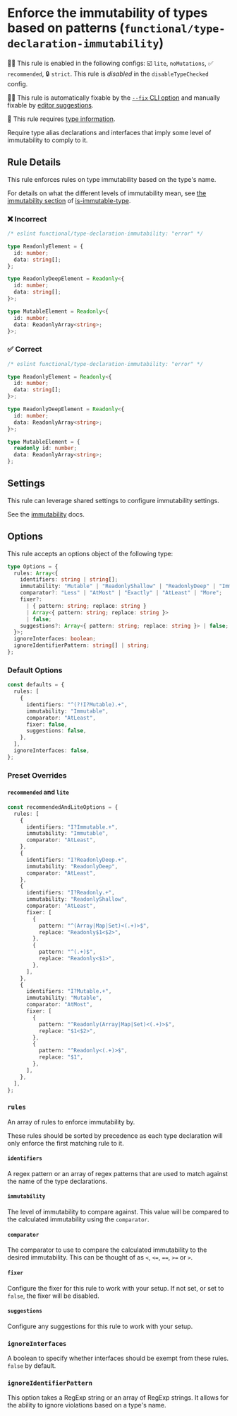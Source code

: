 <!-- markdownlint-disable -->
<!-- begin auto-generated rule header -->

# Enforce the immutability of types based on patterns (`functional/type-declaration-immutability`)

💼🚫 This rule is enabled in the following configs: ☑️ `lite`, `noMutations`, ✅ `recommended`, 🔒 `strict`. This rule is _disabled_ in the `disableTypeChecked` config.

🔧💡 This rule is automatically fixable by the [`--fix` CLI option](https://eslint.org/docs/latest/user-guide/command-line-interface#--fix) and manually fixable by [editor suggestions](https://eslint.org/docs/latest/use/core-concepts#rule-suggestions).

💭 This rule requires [type information](https://typescript-eslint.io/linting/typed-linting).

<!-- end auto-generated rule header -->
<!-- markdownlint-restore -->
<!-- markdownlint-restore -->

Require type alias declarations and interfaces that imply some level of
immutability to comply to it.

## Rule Details

This rule enforces rules on type immutability based on the type's name.

For details on what the different levels of immutability mean, see [the
immutability
section](https://github.com/RebeccaStevens/is-immutable-type#immutability) of
[is-immutable-type](https://www.npmjs.com/package/is-immutable-type).

### ❌ Incorrect

<!-- eslint-skip -->

```ts
/* eslint functional/type-declaration-immutability: "error" */

type ReadonlyElement = {
  id: number;
  data: string[];
};

type ReadonlyDeepElement = Readonly<{
  id: number;
  data: string[];
}>;

type MutableElement = Readonly<{
  id: number;
  data: ReadonlyArray<string>;
}>;
```

### ✅ Correct

<!-- eslint-skip -->

```ts
/* eslint functional/type-declaration-immutability: "error" */

type ReadonlyElement = Readonly<{
  id: number;
  data: string[];
}>;

type ReadonlyDeepElement = Readonly<{
  id: number;
  data: ReadonlyArray<string>;
}>;

type MutableElement = {
  readonly id: number;
  data: ReadonlyArray<string>;
};
```

## Settings

This rule can leverage shared settings to configure immutability settings.

See the [immutability](./settings/immutability.md) docs.

## Options

This rule accepts an options object of the following type:

```ts
type Options = {
  rules: Array<{
    identifiers: string | string[];
    immutability: "Mutable" | "ReadonlyShallow" | "ReadonlyDeep" | "Immutable";
    comparator?: "Less" | "AtMost" | "Exactly" | "AtLeast" | "More";
    fixer?:
      | { pattern: string; replace: string }
      | Array<{ pattern: string; replace: string }>
      | false;
    suggestions?: Array<{ pattern: string; replace: string }> | false;
  }>;
  ignoreInterfaces: boolean;
  ignoreIdentifierPattern: string[] | string;
};
```

### Default Options

```ts
const defaults = {
  rules: [
    {
      identifiers: "^(?!I?Mutable).+",
      immutability: "Immutable",
      comparator: "AtLeast",
      fixer: false,
      suggestions: false,
    },
  ],
  ignoreInterfaces: false,
};
```

### Preset Overrides

#### `recommended` and `lite`

```ts
const recommendedAndLiteOptions = {
  rules: [
    {
      identifiers: "I?Immutable.+",
      immutability: "Immutable",
      comparator: "AtLeast",
    },
    {
      identifiers: "I?ReadonlyDeep.+",
      immutability: "ReadonlyDeep",
      comparator: "AtLeast",
    },
    {
      identifiers: "I?Readonly.+",
      immutability: "ReadonlyShallow",
      comparator: "AtLeast",
      fixer: [
        {
          pattern: "^(Array|Map|Set)<(.+)>$",
          replace: "Readonly$1<$2>",
        },
        {
          pattern: "^(.+)$",
          replace: "Readonly<$1>",
        },
      ],
    },
    {
      identifiers: "I?Mutable.+",
      immutability: "Mutable",
      comparator: "AtMost",
      fixer: [
        {
          pattern: "^Readonly(Array|Map|Set)<(.+)>$",
          replace: "$1<$2>",
        },
        {
          pattern: "^Readonly<(.+)>$",
          replace: "$1",
        },
      ],
    },
  ],
};
```

### `rules`

An array of rules to enforce immutability by.

These rules should be sorted by precedence as each type declaration will only
enforce the first matching rule to it.

#### `identifiers`

A regex pattern or an array of regex patterns that are used to match against the
name of the type declarations.

#### `immutability`

The level of immutability to compare against. This value will be compared to the
calculated immutability using the `comparator`.

#### `comparator`

The comparator to use to compare the calculated immutability to the desired
immutability. This can be thought of as `<`, `<=`, `==`, `>=` or `>`.

#### `fixer`

Configure the fixer for this rule to work with your setup.
If not set, or set to `false`, the fixer will be disabled.

#### `suggestions`

Configure any suggestions for this rule to work with your setup.

### `ignoreInterfaces`

A boolean to specify whether interfaces should be exempt from these rules.
`false` by default.

### `ignoreIdentifierPattern`

This option takes a RegExp string or an array of RegExp strings.
It allows for the ability to ignore violations based on a type's name.
